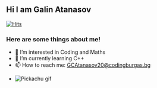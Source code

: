 ## Hi I am Galin Atanasov

[![Hits](https://hits.seeyoufarm.com/api/count/incr/badge.svg?url=https%3A%2F%2Fgithub.com%2FGCAtanasov20%2Fhit-counter&count_bg=%23FF0000&title_bg=%23000000&icon=riseup.svg&icon_color=%2300DCFF&title=Visitors&edge_flat=true)](https://hits.seeyoufarm.com)
### Here are some things about me!
* 👀 I’m interested in Coding and Maths
* 🌱 I’m currently learning C++
* 📫 How to reach me: GCAtanasov20@codingburgas.bg
- ![Pickachu gif](https://c.tenor.com/3IACtMvxwdsAAAAC/pikachu-happy.gif)

<!---
GCAtanasov20/GCAtanasov20 is a ✨ special ✨ repository because its `README.md` (this file) appears on your GitHub profile.
You can click the Preview link to take a look at your changes.
--->
